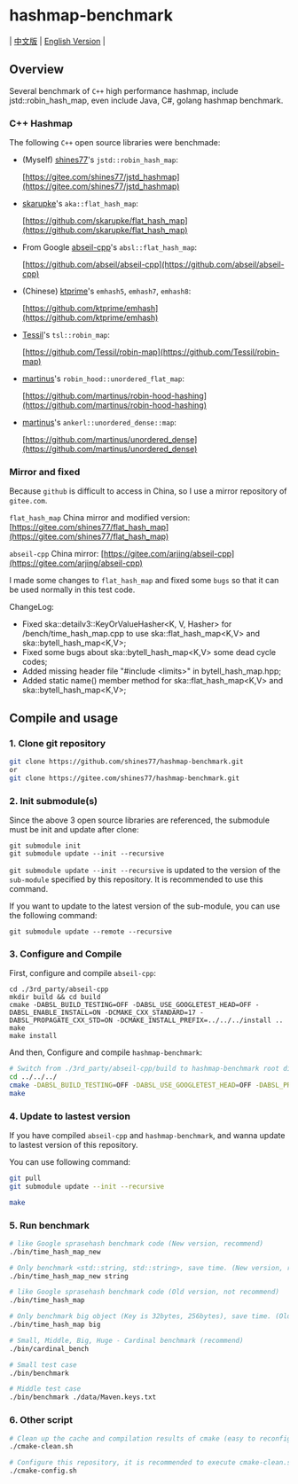 # hashmap-benchmark

| [中文版](./README.md) | [English Version](./README.en.md) |

## Overview

Several benchmark of `C++` high performance hashmap, include jstd::robin_hash_map, even include Java, C#, golang hashmap benchmark.

### C++ Hashmap

The following `C++` open source libraries were benchmade:

* (Myself) [shines77](https://github.com/shines77)'s `jstd::robin_hash_map`:

    [https://gitee.com/shines77/jstd_hashmap](https://gitee.com/shines77/jstd_hashmap)

* [skarupke](https://github.com/skarupke)'s `aka::flat_hash_map`:

    [https://github.com/skarupke/flat_hash_map](https://github.com/skarupke/flat_hash_map)

* From Google [abseil-cpp](https://github.com/abseil)'s `absl::flat_hash_map`:

    [https://github.com/abseil/abseil-cpp](https://github.com/abseil/abseil-cpp)

* (Chinese) [ktprime](https://github.com/ktprime)'s `emhash5`, `emhash7`, `emhash8`:

    [https://github.com/ktprime/emhash](https://github.com/ktprime/emhash)

* [Tessil](https://github.com/Tessil)'s `tsl::robin_map`:

    [https://github.com/Tessil/robin-map](https://github.com/Tessil/robin-map)

* [martinus](https://github.com/martinus)'s `robin_hood::unordered_flat_map`:

    [https://github.com/martinus/robin-hood-hashing](https://github.com/martinus/robin-hood-hashing)

* [martinus](https://github.com/martinus)'s `ankerl::unordered_dense::map`:

    [https://github.com/martinus/unordered_dense](https://github.com/martinus/unordered_dense)

### Mirror and fixed

Because `github` is difficult to access in China, so I use a mirror repository of `gitee.com`.

`flat_hash_map` China mirror and modified version: [https://gitee.com/shines77/flat_hash_map](https://gitee.com/shines77/flat_hash_map)

`abseil-cpp` China mirror: [https://gitee.com/arjing/abseil-cpp](https://gitee.com/arjing/abseil-cpp)

I made some changes to `flat_hash_map` and fixed some `bugs` so that it can be used normally in this test code.

ChangeLog:

* Fixed ska::detailv3::KeyOrValueHasher<K, V, Hasher> for /bench/time_hash_map.cpp to use ska::flat_hash_map<K,V> and ska::bytell_hash_map<K,V>;
* Fixed some bugs about ska::bytell_hash_map<K,V> some dead cycle codes;
* Added missing header file "#include \<limits\>" in bytell_hash_map.hpp;
* Added static name() member method for ska::flat_hash_map<K,V> and ska::bytell_hash_map<K,V>;

## Compile and usage

### 1. Clone git repository

```bash
git clone https://github.com/shines77/hashmap-benchmark.git
or
git clone https://gitee.com/shines77/hashmap-benchmark.git
```

### 2. Init submodule(s)

Since the above 3 open source libraries are referenced, the submodule must be init and update after clone:

```shell
git submodule init
git submodule update --init --recursive
```

`git submodule update --init --recursive` is updated to the version of the `sub-module` specified by this repository. It is recommended to use this command.

If you want to update to the latest version of the sub-module, you can use the following command:

```shell
git submodule update --remote --recursive
```

### 3. Configure and Compile

First, configure and compile `abseil-cpp`:

```shell
cd ./3rd_party/abseil-cpp
mkdir build && cd build
cmake -DABSL_BUILD_TESTING=OFF -DABSL_USE_GOOGLETEST_HEAD=OFF -DABSL_ENABLE_INSTALL=ON -DCMAKE_CXX_STANDARD=17 -DABSL_PROPAGATE_CXX_STD=ON -DCMAKE_INSTALL_PREFIX=../../../install ..
make
make install
```

And then, Configure and compile `hashmap-benchmark`:

```bash
# Switch from ./3rd_party/abseil-cpp/build to hashmap-benchmark root dir
cd ../../../
cmake -DABSL_BUILD_TESTING=OFF -DABSL_USE_GOOGLETEST_HEAD=OFF -DABSL_PROPAGATE_CXX_STD=ON -DCMAKE_PREFIX_PATH=./install .
make
```

### 4. Update to lastest version

If you have compiled `abseil-cpp` and `hashmap-benchmark`, and wanna update to lastest version of this repository.

You can use following command:

```bash
git pull
git submodule update --init --recursive

make
```

### 5. Run benchmark

```bash
# like Google sprasehash benchmark code (New version, recommend)
./bin/time_hash_map_new

# Only benchmark <std::string, std::string>, save time. (New version, recommend)
./bin/time_hash_map_new string

# like Google sprasehash benchmark code (Old version, not recommend)
./bin/time_hash_map

# Only benchmark big object (Key is 32bytes, 256bytes), save time. (Old version, not recommend)
./bin/time_hash_map big

# Small, Middle, Big, Huge - Cardinal benchmark (recommend)
./bin/cardinal_bench

# Small test case
./bin/benchmark

# Middle test case
./bin/benchmark ./data/Maven.keys.txt
```

### 6. Other script

```bash
# Clean up the cache and compilation results of cmake (easy to reconfigure and compile)
./cmake-clean.sh

# Configure this repository, it is recommended to execute cmake-clean.sh first
./cmake-config.sh
```
